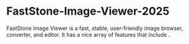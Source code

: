 # FastStone-Image-Viewer-2025
FastStone Image Viewer is a fast, stable, user-friendly image browser, converter, and editor. It has a nice array of features that include .
